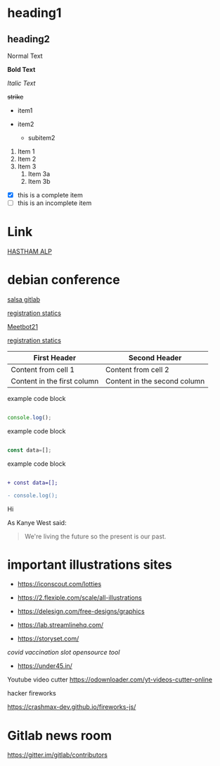 # heading1
## heading2
Normal Text

**Bold Text**

*Italic Text*

~~strike~~

- item1
- item2
 
  - subitem2
  
 1. Item 1
1. Item 2
1. Item 3
   1. Item 3a
   1. Item 3b
   
   
   
 - [x] this is a complete item
- [ ] this is an incomplete item

# Link

[HASTHAM ALP](https://hasthamalp.gitbook.io/hastham/)
# debian conference 
[salsa gitlab](https://salsa.debian.org/debconf-team/public/websites/dc21/)

[registration statics](https://debconf21.debconf.org/register/statistics/)

[Meetbot21](http://meetbot.debian.net/debconf-team/2021/)

[registration statics](https://debconf21.debconf.org/register/statistics/)


First Header | Second Header
------------ | -------------
Content from cell 1 | Content from cell 2
Content in the first column | Content in the second column




example code block 

```js

console.log();

```



example code block 

```js

const data=[];

```





example code block 

```diff

+ const data=[];

- console.log();

```

Hi


As Kanye West said:

> We're living the future so
> the present is our past.

# important illustrations sites
- https://iconscout.com/lotties
- https://2.flexiple.com/scale/all-illustrations
- https://delesign.com/free-designs/graphics

- https://lab.streamlinehq.com/
- https://storyset.com/

 _covid vaccination slot opensource tool_
- https://under45.in/




Youtube video cutter
https://odownloader.com/yt-videos-cutter-online




hacker fireworks


https://crashmax-dev.github.io/fireworks-js/
# Gitlab news room

https://gitter.im/gitlab/contributors
